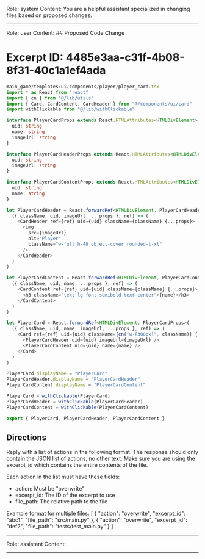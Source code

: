 Role: system
Content: You are a helpful assistant specialized in changing files based on proposed changes.
__________________
Role: user
Content: ## Proposed Code Change
# Excerpt ID: 4485e3aa-c31f-4b08-8f31-40c1a1ef4ada
```typescript
main_game/templates/ui/components/player/player_card.tsx
import * as React from "react"
import { cn } from "@/lib/utils"
import { Card, CardContent, CardHeader } from "@/components/ui/card"
import withClickable from "@/lib/withClickable"

interface PlayerCardProps extends React.HTMLAttributes<HTMLDivElement> {
  uid: string
  name: string
  imageUrl: string
}

interface PlayerCardHeaderProps extends React.HTMLAttributes<HTMLDivElement> {
  uid: string
  imageUrl: string
}

interface PlayerCardContentProps extends React.HTMLAttributes<HTMLDivElement> {
  uid: string
  name: string
}

let PlayerCardHeader = React.forwardRef<HTMLDivElement, PlayerCardHeaderProps>(
  ({ className, uid, imageUrl, ...props }, ref) => (
    <CardHeader ref={ref} uid={uid} className={className} {...props}>
      <img 
        src={imageUrl}
        alt="Player"
        className="w-full h-48 object-cover rounded-t-xl"
      />
    </CardHeader>
  )
)

let PlayerCardContent = React.forwardRef<HTMLDivElement, PlayerCardContentProps>(
  ({ className, uid, name, ...props }, ref) => (
    <CardContent ref={ref} uid={uid} className={className} {...props}>
      <h3 className="text-lg font-semibold text-center">{name}</h3>
    </CardContent>
  )
)

let PlayerCard = React.forwardRef<HTMLDivElement, PlayerCardProps>(
  ({ className, uid, name, imageUrl, ...props }, ref) => (
    <Card ref={ref} uid={uid} className={cn("w-[300px]", className)} {...props}>
      <PlayerCardHeader uid={uid} imageUrl={imageUrl} />
      <PlayerCardContent uid={uid} name={name} />
    </Card>
  )
)

PlayerCard.displayName = "PlayerCard"
PlayerCardHeader.displayName = "PlayerCardHeader"
PlayerCardContent.displayName = "PlayerCardContent"

PlayerCard = withClickable(PlayerCard)
PlayerCardHeader = withClickable(PlayerCardHeader)
PlayerCardContent = withClickable(PlayerCardContent)

export { PlayerCard, PlayerCardHeader, PlayerCardContent }
```

## Directions
Reply with a list of actions in the following format. The response should only contain the JSON list of actions, no other text.
Make sure you are using the excerpt_id which contains the entire contents of the file.

Each action in the list must have these fields:
- action: Must be "overwrite"
- excerpt_id: The ID of the excerpt to use
- file_path: The relative path to the file

Example format for multiple files:
[
    {
        "action": "overwrite",
        "excerpt_id": "abc1",
        "file_path": "src/main.py"
    },
    {
        "action": "overwrite",
        "excerpt_id": "def2",
        "file_path": "tests/test_main.py"
    }
]
__________________
Role: assistant
Content: 
__________________
